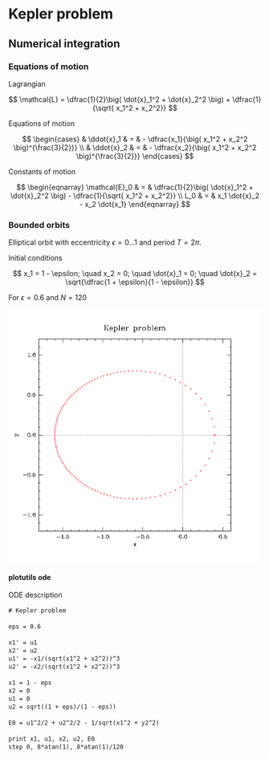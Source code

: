 # Kepler problem

## Numerical integration

### Equations of motion

Lagrangian

$$
\mathcal{L} = \dfrac{1}{2}\big( \dot{x}_1^2 + \dot{x}_2^2 \big) + \dfrac{1}{\sqrt{ x_1^2 + x_2^2}}
$$

Equations of motion

$$
\begin{cases}
& \ddot{x}_1 & = & - \dfrac{x_1}{\big( x_1^2 + x_2^2 \big)^{\frac{3}{2}}} \\
& \ddot{x}_2 & = & - \dfrac{x_2}{\big( x_1^2 + x_2^2 \big)^{\frac{3}{2}}}
\end{cases}
$$

Constants of motion

$$
\begin{eqnarray}
\mathcal{E}_0 & = & \dfrac{1}{2}\big( \dot{x}_1^2 + \dot{x}_2^2 \big) - \dfrac{1}{\sqrt{ x_1^2 + x_2^2}} \\
L_0 & = & x_1 \dot{x}_2 - x_2 \dot{x_1}
\end{eqnarray}
$$

### Bounded orbits

Elliptical orbit with eccentricity $\epsilon = 0 \ldots 1$ and period $T = 2\pi$.

Initial conditions

$$
x_1 = 1 - \epsilon; \quad
x_2 = 0; \quad
\dot{x}_1 = 0; \quad
\dot{x}_2 = \sqrt{\dfrac{1 + \epsilon}{1 - \epsilon}}
$$

For $\epsilon = 0.6$ and $N = 120$

![kepler-numeric-solution](plotutils/orbit.png)

#### plotutils ode

ODE description

```
# Kepler problem

eps = 0.6

x1' = u1
x2' = u2
u1' = -x1/(sqrt(x1^2 + x2^2))^3
u2' = -x2/(sqrt(x1^2 + x2^2))^3

x1 = 1 - eps
x2 = 0
u1 = 0
u2 = sqrt((1 + eps)/(1 - eps))

E0 = u1^2/2 + u2^2/2 - 1/sqrt(x1^2 + y2^2)

print x1, u1, x2, u2, E0
step 0, 8*atan(1), 8*atan(1)/120
```
